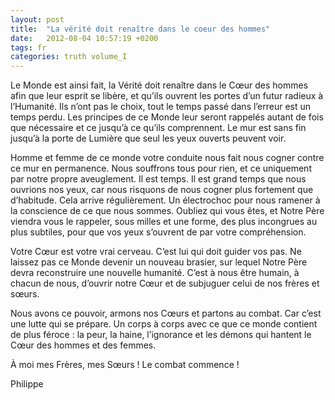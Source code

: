 ```yaml
---
layout: post
title:  "La vérité doit renaître dans le coeur des hommes"
date:   2012-08-04 10:57:19 +0200
tags: fr
categories: truth volume_I
---
```

Le Monde est ainsi fait, la Vérité doit renaître dans le Cœur des hommes afin que leur esprit se libère, et qu’ils ouvrent les portes d’un futur radieux à l’Humanité. Ils n’ont pas le choix, tout le temps passé dans l’erreur est un temps perdu. Les principes de ce Monde leur seront rappelés autant de fois que nécessaire et ce jusqu’à ce qu’ils comprennent. Le mur est sans fin jusqu’à la porte de Lumière que seul les yeux ouverts peuvent voir.

Homme et femme de ce monde votre conduite nous fait nous cogner contre ce mur en permanence. Nous souffrons tous pour rien, et ce uniquement par notre propre aveuglement. Il est temps. Il est grand temps que nous ouvrions nos yeux, car nous risquons de nous cogner plus fortement que d’habitude. Cela arrive régulièrement. Un électrochoc pour nous ramener à la conscience de ce que nous sommes. Oubliez qui vous êtes, et Notre Père viendra vous le rappeler, sous milles et une forme, des plus incongrues au plus subtiles, pour que vos yeux s’ouvrent de par votre compréhension.

Votre Cœur est votre vrai cerveau. C’est lui qui doit guider vos pas. Ne laissez pas ce Monde devenir un nouveau brasier, sur lequel Notre Père devra reconstruire une nouvelle humanité. C’est à nous être humain, à chacun de nous, d’ouvrir notre Cœur et de subjuguer celui de nos frères et sœurs.

Nous avons ce pouvoir, armons nos Cœurs et partons au combat. Car c’est une lutte qui se prépare. Un corps à corps avec ce que ce monde contient de plus féroce : la peur, la haine, l’ignorance et les démons qui hantent le Cœur des hommes et des femmes.

À moi mes Frères, mes Sœurs ! Le combat commence !

Philippe 

<!-- 
Ce(tte) œuvre est mise à disposition selon les termes de la Licence Creative Commons Attribution - Pas d’Utilisation Commerciale 4.0 International.
-->
